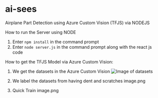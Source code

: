 # ai-sees

Airplane Part Detection using Azure Custom Vision (TFJS) via NODEJS

How to run the Server using NODE

1. Enter ``npm install`` in the command prompt
2. Enter ``node server.js`` in the command prompt along with the react js code 


How to get the TFJS Model via Azure Custom Vision:
1. We get the datasets in the Azure Custom Vision
![Image of datasets](image.png)

2. We label the datasets from having dent and scratches
image.png

3. Quick Train
image.png
